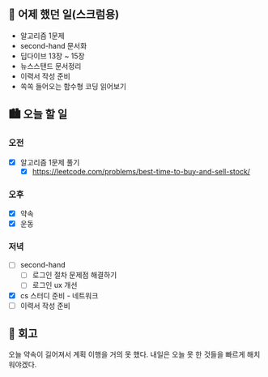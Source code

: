## 🌃 어제 했던 일(스크럼용)

- 알고리즘 1문제
- second-hand 문서화
- 딥다이브 13장 ~ 15장
- 뉴스스탠드 문서정리
- 이력서 작성 준비
- 쏙쏙 들어오는 함수형 코딩 읽어보기

## 🏙️ 오늘 할 일

### 오전

- [x] 알고리즘 1문제 풀기
  - [x] https://leetcode.com/problems/best-time-to-buy-and-sell-stock/

### 오후

- [x] 약속
- [x] 운동

### 저녁

- [ ] second-hand
  - [ ] 로그인 절차 문제점 해결하기
  - [ ] 로그인 ux 개선
- [x] cs 스터디 준비 - 네트워크
- [ ] 이력서 작성 준비

## 🌆 회고

오늘 약속이 길어져서 계획 이행을 거의 못 했다. 내일은 오늘 못 한 것들을 빠르게 해치워야겠다.